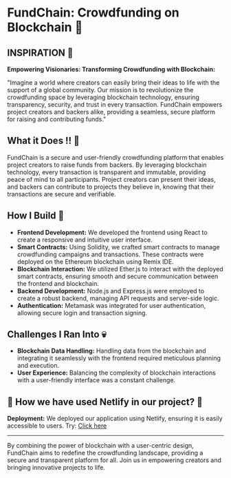 # FundChain: Crowdfunding on Blockchain 🚀

## INSPIRATION 🌟

**Empowering Visionaries: Transforming Crowdfunding with Blockchain:**

"Imagine a world where creators can easily bring their ideas to life with the support of a global community. Our mission is to revolutionize the crowdfunding space by leveraging blockchain technology, ensuring transparency, security, and trust in every transaction. FundChain empowers project creators and backers alike, providing a seamless, secure platform for raising and contributing funds."

## What it Does !! 👷

FundChain is a secure and user-friendly crowdfunding platform that enables project creators to raise funds from backers. By leveraging blockchain technology, every transaction is transparent and immutable, providing peace of mind to all participants. Project creators can present their ideas, and backers can contribute to projects they believe in, knowing that their transactions are secure and verifiable.

## How I Build 🔧

- **Frontend Development:** We developed the frontend using React to create a responsive and intuitive user interface.
- **Smart Contracts:** Using Solidity, we crafted smart contracts to manage crowdfunding campaigns and transactions. These contracts were deployed on the Ethereum blockchain using Remix IDE.
- **Blockchain Interaction:** We utilized Ether.js to interact with the deployed smart contracts, ensuring smooth and secure communication between the frontend and blockchain.
- **Backend Development:** Node.js and Express.js were employed to create a robust backend, managing API requests and server-side logic.
- **Authentication:** Metamask was integrated for user authentication, allowing secure login and transaction signing.


## Challenges I Ran Into 💀

- **Blockchain Data Handling:** Handling data from the blockchain and integrating it seamlessly with the frontend required meticulous planning and execution.
- **User Experience:** Balancing the complexity of blockchain interactions with a user-friendly interface was a constant challenge.

## 🚀 How we have used Netlify in our project? 🚀

**Deployment:** We deployed our application using Netlify, ensuring it is easily accessible to users. Try: [Click here](https://crowdfunding-jemmy.netlify.app/)



---

By combining the power of blockchain with a user-centric design, FundChain aims to redefine the crowdfunding landscape, providing a secure and transparent platform for all. Join us in empowering creators and bringing innovative projects to life.
